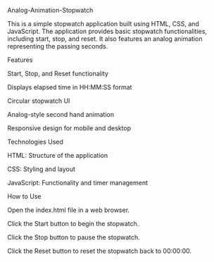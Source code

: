 Analog-Animation-Stopwatch 

This is a simple stopwatch application built using HTML, CSS, and JavaScript. The application provides basic stopwatch functionalities, including start, stop, and reset. It also features an analog animation representing the passing seconds.

Features

Start, Stop, and Reset functionality

Displays elapsed time in HH:MM:SS format

Circular stopwatch UI

Analog-style second hand animation

Responsive design for mobile and desktop

Technologies Used

HTML: Structure of the application

CSS: Styling and layout

JavaScript: Functionality and timer management

How to Use

Open the index.html file in a web browser.

Click the Start button to begin the stopwatch.

Click the Stop button to pause the stopwatch.

Click the Reset button to reset the stopwatch back to 00:00:00.
